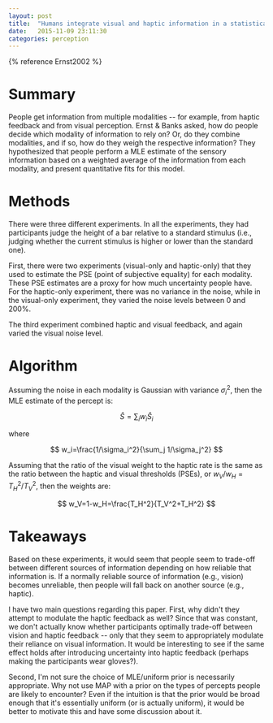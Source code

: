 ```yaml
---
layout: post
title:  "Humans integrate visual and haptic information in a statistically optimal fashion"
date:   2015-11-09 23:11:30
categories: perception
---
```


{% reference Ernst2002 %}

# Summary

People get information from multiple modalities -- for example, from haptic feedback and from visual perception. Ernst & Banks asked, how do people decide which modality of information to rely on? Or, do they combine modalities, and if so, how do they weigh the respective information? They hypothesized that people perform a MLE estimate of the sensory information based on a weighted average of the information from each modality, and present quantitative fits for this model.

# Methods

There were three different experiments. In all the experiments, they had participants judge the height of a bar relative to a standard stimulus (i.e., judging whether the current stimulus is higher or lower than the standard one).

First, there were two experiments (visual-only and haptic-only) that they used to estimate the PSE (point of subjective equality) for each modality. These PSE estimates are a proxy for how much uncertainty people have. For the haptic-only experiment, there was no variance in the noise, while in the visual-only experiment, they varied the noise levels between 0 and 200%.

The third experiment combined haptic and visual feedback, and again varied the visual noise level.

# Algorithm

Assuming the noise in each modality is Gaussian with variance $\sigma_i^2$, then the MLE estimate of the percept is:

$$
\hat{S}=\sum_i w_i\hat{S}_i
$$

where

$$
w_i=\frac{1/\sigma_i^2}{\sum_j 1/\sigma_j^2}
$$

Assuming that the ratio of the visual weight to the haptic rate is the same as the ratio between the haptic and visual thresholds (PSEs), or $w_V/w_H=T_H^2/T_V^2$, then the weights are:

$$
w_V=1-w_H=\frac{T_H^2}{T_V^2+T_H^2}
$$

# Takeaways

Based on these experiments, it would seem that people seem to trade-off between different sources of information depending on how reliable that information is. If a normally reliable source of information (e.g., vision) becomes unreliable, then people will fall back on another source (e.g., haptic).

I have two main questions regarding this paper. First, why didn't they attempt to modulate the haptic feedback as well? Since that was constant, we don't actually know whether participants optimally trade-off between vision and haptic feedback -- only that they seem to appropriately modulate their reliance on visual information. It would be interesting to see if the same effect holds after introducing uncertainty into haptic feedback (perhaps making the participants wear gloves?).

Second, I'm not sure the choice of MLE/uniform prior is necessarily appropriate. Why not use MAP with a prior on the types of percepts people are likely to encounter? Even if the intuition is that the prior would be broad enough that it's essentially uniform (or is actually uniform), it would be better to motivate this and have some discussion about it.
